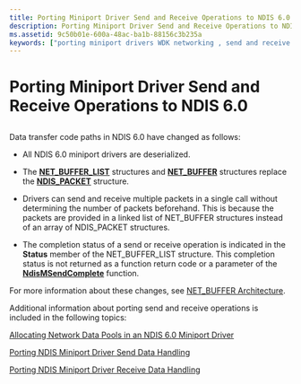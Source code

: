 ```yaml
---
title: Porting Miniport Driver Send and Receive Operations to NDIS 6.0
description: Porting Miniport Driver Send and Receive Operations to NDIS 6.0
ms.assetid: 9c50b01e-600a-48ac-ba1b-88156c3b235a
keywords: ["porting miniport drivers WDK networking , send and receive operations", "send operation porting WDK networking", "receive operation porting WDK networking", "data send/receive operation porting WDK networking"]
---
```


# Porting Miniport Driver Send and Receive Operations to NDIS 6.0


## <a href="" id="ddk-porting-miniport-driver-send-and-receive-operations-to-ndis-6-0-ng"></a>


Data transfer code paths in NDIS 6.0 have changed as follows:

-   All NDIS 6.0 miniport drivers are deserialized.

-   The [**NET\_BUFFER\_LIST**](https://msdn.microsoft.com/library/windows/hardware/ff568388) structures and [**NET\_BUFFER**](https://msdn.microsoft.com/library/windows/hardware/ff568376) structures replace the [**NDIS\_PACKET**](https://msdn.microsoft.com/library/windows/hardware/ff557086) structure.

-   Drivers can send and receive multiple packets in a single call without determining the number of packets beforehand. This is because the packets are provided in a linked list of NET\_BUFFER structures instead of an array of NDIS\_PACKET structures.

-   The completion status of a send or receive operation is indicated in the **Status** member of the NET\_BUFFER\_LIST structure. This completion status is not returned as a function return code or a parameter of the [**NdisMSendComplete**](https://msdn.microsoft.com/library/windows/hardware/ff553613) function.

For more information about these changes, see [NET\_BUFFER Architecture](net-buffer-architecture.md).

Additional information about porting send and receive operations is included in the following topics:

[Allocating Network Data Pools in an NDIS 6.0 Miniport Driver](allocating-network-data-pools-in-an-ndis-6-0-miniport-driver.md)

[Porting NDIS Miniport Driver Send Data Handling](porting-ndis-miniport-driver-send-data-handling.md)

[Porting NDIS Miniport Driver Receive Data Handling](porting-ndis-miniport-driver-receive-data-handling.md)

 

 





